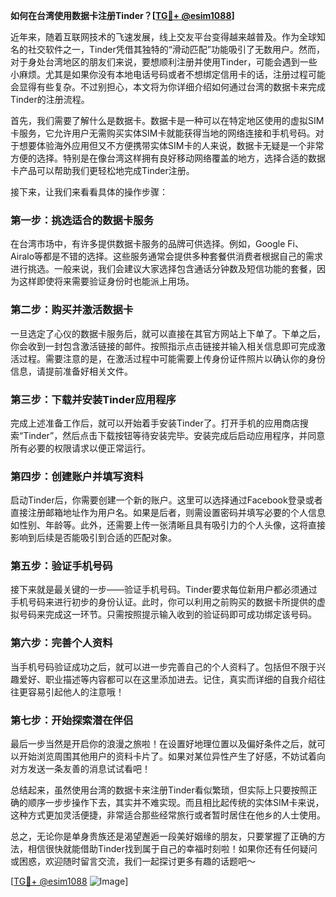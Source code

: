 **如何在台湾使用数据卡注册Tinder？[[TG💪+ @esim1088](https://t.me/s/esim1088)]**

近年来，随着互联网技术的飞速发展，线上交友平台变得越来越普及。作为全球知名的社交软件之一，Tinder凭借其独特的“滑动匹配”功能吸引了无数用户。然而，对于身处台湾地区的朋友们来说，要想顺利注册并使用Tinder，可能会遇到一些小麻烦。尤其是如果你没有本地电话号码或者不想绑定信用卡的话，注册过程可能会显得有些复杂。不过别担心，本文将为你详细介绍如何通过台湾的数据卡来完成Tinder的注册流程。

首先，我们需要了解什么是数据卡。数据卡是一种可以在特定地区使用的虚拟SIM卡服务，它允许用户无需购买实体SIM卡就能获得当地的网络连接和手机号码。对于想要体验海外应用但又不方便携带实体SIM卡的人来说，数据卡无疑是一个非常方便的选择。特别是在像台湾这样拥有良好移动网络覆盖的地方，选择合适的数据卡产品可以帮助我们更轻松地完成Tinder注册。

接下来，让我们来看看具体的操作步骤：

### 第一步：挑选适合的数据卡服务

在台湾市场中，有许多提供数据卡服务的品牌可供选择。例如，Google Fi、Airalo等都是不错的选择。这些服务通常会提供多种套餐供消费者根据自己的需求进行挑选。一般来说，我们会建议大家选择包含通话分钟数及短信功能的套餐，因为这样即使将来需要验证身份时也能派上用场。

### 第二步：购买并激活数据卡

一旦选定了心仪的数据卡服务后，就可以直接在其官方网站上下单了。下单之后，你会收到一封包含激活链接的邮件。按照指示点击链接并输入相关信息即可完成激活过程。需要注意的是，在激活过程中可能需要上传身份证件照片以确认你的身份信息，请提前准备好相关文件。

### 第三步：下载并安装Tinder应用程序

完成上述准备工作后，就可以开始着手安装Tinder了。打开手机的应用商店搜索“Tinder”，然后点击下载按钮等待安装完毕。安装完成后启动应用程序，并同意所有必要的权限请求以便正常运行。

### 第四步：创建账户并填写资料

启动Tinder后，你需要创建一个新的账户。这里可以选择通过Facebook登录或者直接注册邮箱地址作为用户名。如果是后者，则需设置密码并填写必要的个人信息如性别、年龄等。此外，还需要上传一张清晰且具有吸引力的个人头像，这将直接影响到后续是否能吸引到合适的匹配对象。

### 第五步：验证手机号码

接下来就是最关键的一步——验证手机号码。Tinder要求每位新用户都必须通过手机号码来进行初步的身份认证。此时，你可以利用之前购买的数据卡所提供的虚拟号码来完成这一环节。只需按照提示输入收到的验证码即可成功绑定该号码。

### 第六步：完善个人资料

当手机号码验证成功之后，就可以进一步完善自己的个人资料了。包括但不限于兴趣爱好、职业描述等内容都可以在这里添加进去。记住，真实而详细的自我介绍往往更容易引起他人的注意哦！

### 第七步：开始探索潜在伴侣

最后一步当然是开启你的浪漫之旅啦！在设置好地理位置以及偏好条件之后，就可以开始浏览周围其他用户的资料卡片了。如果对某位异性产生了好感，不妨试着向对方发送一条友善的消息试试看吧！

总结起来，虽然使用台湾的数据卡来注册Tinder看似繁琐，但实际上只要按照正确的顺序一步步操作下去，其实并不难实现。而且相比起传统的实体SIM卡来说，这种方式更加灵活便捷，非常适合那些经常旅行或者暂时居住在他乡的人士使用。

总之，无论你是单身贵族还是渴望邂逅一段美好姻缘的朋友，只要掌握了正确的方法，相信很快就能借助Tinder找到属于自己的幸福时刻啦！如果你还有任何疑问或困惑，欢迎随时留言交流，我们一起探讨更多有趣的话题吧～ 

[[TG💪+ @esim1088](https://t.me/s/esim1088) ![Image](https://i.postimg.cc/4NQfJmqS/Snipaste-2025-05-13-00-14-12.png)]